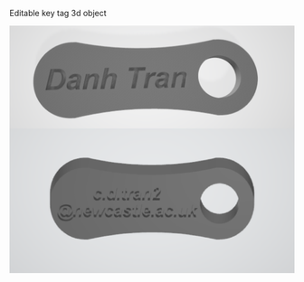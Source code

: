 Editable key tag 3d object

![alt text](https://github.com/CongDanhTran/3D-customisable-key-tag/blob/master/sample.png?raw=true)
